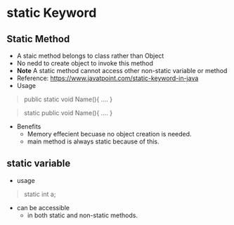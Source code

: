 # static Keyword

## Static Method

- A staic method belongs to class rather than Object
- No nedd to create object to invoke this method
- **Note** A static method cannot access other non-static variable or method
- Reference: https://www.javatpoint.com/static-keyword-in-java
- Usage
> public static void Name(){
>    ....
> }

> static public void Name(){
>    ....
> }

- Benefits
    - Memory effecient becuase no object creation is needed.
    - main method is always static because of this.

## static variable

- usage
> static int a;

- can be accessible
    - in both static and non-static methods. 